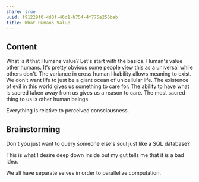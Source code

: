 ```yaml
---
share: true
uuid: f91229f0-4d0f-46d1-b754-4f775e256bab
title: What Humans Value
---
```


## Content

What is it that Humans value? Let's start with the basics. Human's value other humans. It's pretty obvious some people view this as a universal while others don't. The variance in cross human likability allows meaning to exist. We don't want life to just be a giant ocean of unicellular life. The existence of evil in this world gives us something to care for. The ability to have what is sacred taken away from us gives us a reason to care. The most sacred thing to us is other human beings.

Everything is relative to perceived consciousness.

## Brainstorming

Don't you just want to query someone else's soul just like a SQL database?

This is what I desire deep down inside but my gut tells me that it is a bad idea.

We all have separate selves in order to parallelize computation.
